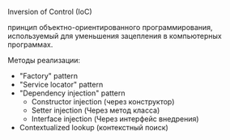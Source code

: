 Inversion of Control (IoC)

принцип объектно-ориентированного программирования, используемый для уменьшения зацепления в компьютерных программах.

Методы реализации:
- "Factory" pattern
- "Service locator" pattern
- "Dependency injection" pattern
    * Constructor injection (через конструктор)
    * Setter injection (Через метод класса)
    * Interface injection (Через интерфейс внедрения)
- Contextualized lookup (контекстный поиск)